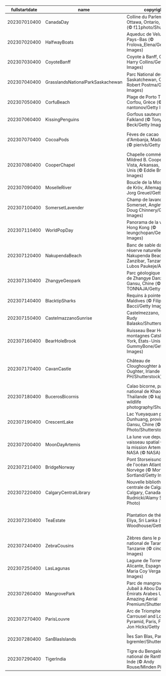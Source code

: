 |fullstartdate|name|copyright|title|image|
|--|--|--|--|--|
202307010400|CanadaDay|Colline du Parlement à Ottawa, Ontario, Canada (© f11photo/Shutterstock)|Joyeuse fête du Canada!|![](/fr-CA/2023/07/202307010400CanadaDay.jpg)|
202307020400|HalfwayBoats|Aqueduc de Veluwemeer, Pays-Bas (© Frolova_Elena/Getty Images)|Le juste milieu… de l’année!|![](/fr-CA/2023/07/202307020400HalfwayBoats.jpg)|
202307030400|CoyoteBanff|Coyote à Banff, Canada (© Harry Collins/Getty Images)|Le meilleur ennemi de Bip Bip!|![](/fr-CA/2023/07/202307030400CoyoteBanff.jpg)|
202307040400|GrasslandsNationalParkSaskachewan|Parc National des Prairies, Saskatchewan, Canada (© Robert Postma/Getty Images)|L’herbe semble plus verte par ici|![](/fr-CA/2023/07/202307040400GrasslandsNationalParkSaskachewan.jpg)|
202307050400|CorfuBeach|Plage de Porto Timoni, Corfou, Grèce (© nantonov/Getty Images)|Deux plages en une!|![](/fr-CA/2023/07/202307050400CorfuBeach.jpg)|
202307060400|KissingPenguins|Gorfous sauteurs, îles Falkland (© Tony Beck/Getty Images)|Un baiser pingou!|![](/fr-CA/2023/07/202307060400KissingPenguins.jpg)|
202307070400|CocoaPods|Fèves de cacao d'Ambanja, Madagascar (© pierivb/Getty Images)|Le fruit préféré des amoureux du chocolat|![](/fr-CA/2023/07/202307070400CocoaPods.jpg)|
202307080400|CooperChapel|Chapelle commémorative Mildred B. Cooper, Bella Vista, Arkansas, États-Unis (© Eddie Brady/Getty Images)|Un sanctuaire au milieu des arbres|![](/fr-CA/2023/07/202307080400CooperChapel.jpg)|
202307090400|MoselleRiver|Boucle de la Moselle près de Kröv, Allemagne (© Jorg Greuel/Getty Images)|Le joyau de la Moselle|![](/fr-CA/2023/07/202307090400MoselleRiver.jpg)|
202307100400|SomersetLavender|Champ de lavande, Somerset, Angleterre (© Doug Chinnery/Getty Images)|Un air de Provence en Angleterre|![](/fr-CA/2023/07/202307100400SomersetLavender.jpg)|
202307110400|WorldPopDay|Panorama de la ville de Hong Kong (© leungchopan/Getty Images)|Un océan de buildings|![](/fr-CA/2023/07/202307110400WorldPopDay.jpg)|
202307120400|NakupendaBeach|Banc de sable dans la réserve naturelle de Nakupenda Beach, Zanzibar, Tanzanie (© Lubos Paukeje/Alamy)|La plage la plus chic du monde?|![](/fr-CA/2023/07/202307120400NakupendaBeach.jpg)|
202307130400|ZhangyeGeopark|Parc géologique national de Zhangye Danxia, Gansu, Chine (© TONNAJA/Getty Images)|Un arc-en-ciel rocheux|![](/fr-CA/2023/07/202307130400ZhangyeGeopark.jpg)|
202307140400|BlacktipSharks|Requins à pointe noire, Maldives (© Filippo Bacci/Getty Images)|Une meute de requins en chasse|![](/fr-CA/2023/07/202307140400BlacktipSharks.jpg)|
202307150400|CastelmazzanoSunrise|Castelmezzano, Italie (© Rudy Balasko/Shutterstock)|Un paysage de carte postale|![](/fr-CA/2023/07/202307150400CastelmazzanoSunrise.jpg)|
202307160400|BearHoleBrook|Ruisseau Bear Hole, montagnes Catskill, New York, États-Unis (© GummyBone/Getty Images)|L'écho mélodieux du ruisseau|![](/fr-CA/2023/07/202307160400BearHoleBrook.jpg)|
202307170400|CavanCastle|Château de Cloughoughter à Lough Oughter, Irlande  (© 4H4 PH/Shutterstock)|Une merveille médiévale hors du temps|![](/fr-CA/2023/07/202307170400CavanCastle.jpg)|
202307180400|BucerosBicornis|Calao bicorne, parc national de Khao Yai, Thaïlande (© kajornyot wildlife photography/Shutterstock)|L'animal légendaire au casque d’or|![](/fr-CA/2023/07/202307180400BucerosBicornis.jpg)|
202307190400|CrescentLake|Lac Yueyaquan près de Dunhuang, province de Gansu, Chine (© R7 Photo/Shutterstock)|Un lac lunaire au milieu du Gobi|![](/fr-CA/2023/07/202307190400CrescentLake.jpg)|
202307200400|MoonDayArtemis|La lune vue depuis le vaisseau spatial Orion de la mission Artemis de la NASA (© NASA)|La lumière de nos nuits|![](/fr-CA/2023/07/202307200400MoonDayArtemis.jpg)|
202307210400|BridgeNorway|Pont Storseisundet, route de l'océan Atlantique, Norvège (© Morten Falch Sortland/Getty Images)|Un pont au-dessus de l’Atlantique|![](/fr-CA/2023/07/202307210400BridgeNorway.jpg)|
202307220400|CalgaryCentralLibrary|Nouvelle bibliothèque centrale de Calgary, Calgary, Canada (© Rick Rudnicki/Alamy Stock Photo)|La bibliothèque du futur|![](/fr-CA/2023/07/202307220400CalgaryCentralLibrary.jpg)|
202307230400|TeaEstate|Plantation de thé, Nuwara Eliya, Sri Lanka (© Jeremy Woodhouse/Getty Images)|Vous reprendrez bien une petite mon(thé)e?|![](/fr-CA/2023/07/202307230400TeaEstate.jpg)|
202307240400|ZebraCousins|Zèbres dans le parc national de Tarangire, Tanzanie (© cinoby/Getty Images)|Une journée pour les cousins de tout poil|![](/fr-CA/2023/07/202307240400ZebraCousins.jpg)|
202307250400|LasLagunas|Lagune de Torrevieja, Alicante, Espagne (© Juan Maria Coy Vergara/Getty Images)|La vie en rose|![](/fr-CA/2023/07/202307250400LasLagunas.jpg)|
202307260400|MangrovePark|Parc de mangrove de l’île Jubail à Abou Dabi, Émirats Arabes Unis (© Amazing Aerial Premium/Shutterstock)|Faites coucou aux halophytes!|![](/fr-CA/2023/07/202307260400MangrovePark.jpg)|
202307270400|ParisLouvre|Arc de Triomphe du Carrousel and Louvre Pyramid, Paris, France (© Jon Hicks/Getty Images)|La pose du triomphe|![](/fr-CA/2023/07/202307270400ParisLouvre.jpg)|
202307280400|SanBlasIslands|Îles San Blas, Panama (© bgremler/Shutterstock)|Une île d'un bleu magnifique|![](/fr-CA/2023/07/202307280400SanBlasIslands.jpg)|
202307290400|TigerIndia|Tigre du Bengale, Parc national de Ranthambore, Inde (© Andy Rouse/Minden Pictures)|Le roi de la Jungle dans toute sa splendeur|![](/fr-CA/2023/07/202307290400TigerIndia.jpg)|
